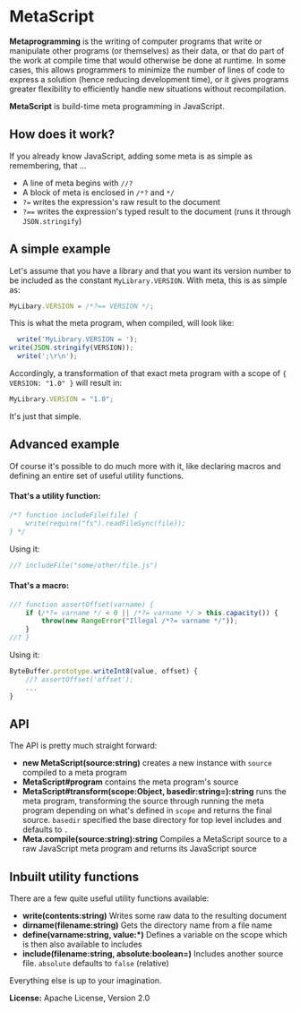 MetaScript
==========

**Metaprogramming** is the writing of computer programs that write or manipulate other programs (or themselves) as their
data, or that do part of the work at compile time that would otherwise be done at runtime. In some cases, this allows
programmers to minimize the number of lines of code to express a solution (hence reducing development time), or it gives
programs greater flexibility to efficiently handle new situations without recompilation.

**MetaScript** is build-time meta programming in JavaScript.

How does it work?
-----------------
If you already know JavaScript, adding some meta is as simple as remembering, that ...

* A line of meta begins with `//?`
* A block of meta is enclosed in `/*?`  and `*/`
* `?=` writes the expression's raw result to the document
* `?==` writes the expression's typed result to the document (runs it through `JSON.stringify`)

A simple example
----------------
Let's assume that you have a library and that you want its version number to be included as the constant
`MyLibrary.VERSION`. With meta, this is as simple as:

```js
MyLibary.VERSION = /*?== VERSION */;
```

This is what the meta program, when compiled, will look like:

```js
  write('MyLibrary.VERSION = ');
write(JSON.stringify(VERSION));
  write(';\r\n');
```

Accordingly, a transformation of that exact meta program with a scope of `{ VERSION: "1.0" }` will result in:

```js
MyLibrary.VERSION = "1.0";
```

It's just that simple.

Advanced example
----------------
Of course it's possible to do much more with it, like declaring macros and defining an entire set of useful utility
functions.

#### That's a utility function:

```js
/*? function includeFile(file) {
    write(require("fs").readFileSync(file));
} */
```

Using it:

```js
//? includeFile("some/other/file.js")
```

#### That's a macro:

```js
//? function assertOffset(varname) {
    if (/*?= varname */ < 0 || /*?= varname */ > this.capacity()) {
        throw(new RangeError("Illegal /*?= varname */"));
    }
//? }
```

Using it:

```js
ByteBuffer.prototype.writeInt8(value, offset) {
    //? assertOffset('offset');
    ...
}
```

API
---
The API is pretty much straight forward:

* **new MetaScript(source:string)** creates a new instance with `source` compiled to a meta program
* **MetaScript#program** contains the meta program's source
* **MetaScript#transform(scope:Object, basedir:string=):string** runs the meta program, transforming the source through
  running the meta program depending on what's defined in `scope` and returns the final source. `basedir` specified the
  base directory for top level includes and defaults to `.`
* **Meta.compile(source:string):string** Compiles a MetaScript source to a raw JavaScript meta program and returns its
  JavaScript source

Inbuilt utility functions
-------------------------
There are a few quite useful utility functions available:

* **write(contents:string)**
  Writes some raw data to the resulting document
* **dirname(filename:string)**
  Gets the directory name from a file name
* **define(varname:string, value:*)**
  Defines a variable on the scope which is then also available to includes
* **include(filename:string, absolute:boolean=)**
  Includes another source file. `absolute` defaults to `false` (relative)

Everything else is up to your imagination.

**License:** Apache License, Version 2.0
